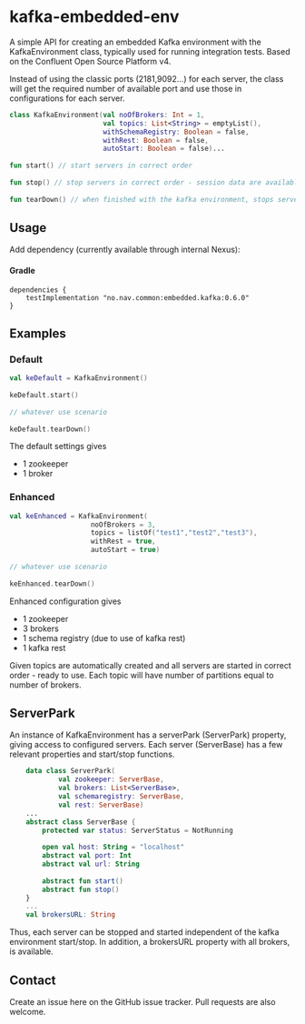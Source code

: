 # kafka-embedded-env

A simple API for creating an embedded Kafka environment with the KafkaEnvironment class, typically used for running integration tests. 
Based on the Confluent Open Source Platform v4. 

Instead of using the classic ports (2181,9092...) for each server, the class will get the required number of available port 
and use those in configurations for each server. 

```kotlin
class KafkaEnvironment(val noOfBrokers: Int = 1,
                       val topics: List<String> = emptyList(),
                       withSchemaRegistry: Boolean = false,
                       withRest: Boolean = false,
                       autoStart: Boolean = false)...
  
fun start() // start servers in correct order
 
fun stop() // stop servers in correct order - session data are available
 
fun tearDown() // when finished with the kafka environment, stops servers and remove session data                    
```

## Usage
Add dependency (currently available through internal Nexus):

#### Gradle
```
dependencies {
    testImplementation "no.nav.common:embedded.kafka:0.6.0"
}
```

## Examples
### Default
```kotlin
val keDefault = KafkaEnvironment()
 
keDefault.start()
  
// whatever use scenario
 
keDefault.tearDown()
```

The default settings gives
* 1 zookeeper
* 1 broker

### Enhanced
```kotlin
val keEnhanced = KafkaEnvironment(
                    noOfBrokers = 3,
                    topics = listOf("test1","test2","test3"),
                    withRest = true,
                    autoStart = true)
  
// whatever use scenario
 
keEnhanced.tearDown()
```
Enhanced configuration gives 
* 1 zookeeper
* 3 brokers
* 1 schema registry (due to use of kafka rest)
* 1 kafka rest

Given topics are automatically created and all servers are started in correct order - ready to use.
Each topic will have number of partitions equal to number of brokers.

## ServerPark
An instance of KafkaEnvironment has a serverPark (ServerPark) property, giving access to configured servers.
Each server (ServerBase) has a few relevant properties and start/stop functions. 

```kotlin
    data class ServerPark(
            val zookeeper: ServerBase,
            val brokers: List<ServerBase>,
            val schemaregistry: ServerBase,
            val rest: ServerBase)
    ...        
    abstract class ServerBase {
        protected var status: ServerStatus = NotRunning
    
        open val host: String = "localhost"
        abstract val port: Int
        abstract val url: String
    
        abstract fun start()
        abstract fun stop()
    }
    ...
    val brokersURL: String
``` 
Thus, each server can be stopped and started independent of the kafka environment start/stop.
In addition, a brokersURL property with all brokers, is available. 

## Contact

Create an issue here on the GitHub issue tracker. Pull requests are also welcome.